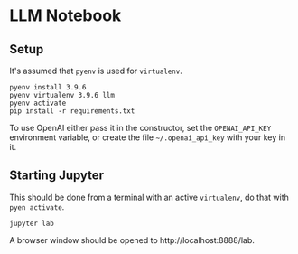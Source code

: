 # LLM Notebook

## Setup

It's assumed that `pyenv` is used for `virtualenv`.

```shell
pyenv install 3.9.6
pyenv virtualenv 3.9.6 llm
pyenv activate
pip install -r requirements.txt
```

To use OpenAI either pass it in the constructor, set the `OPENAI_API_KEY`
environment variable, or create the file `~/.openai_api_key` with your key in
it.

## Starting Jupyter

This should be done from a terminal with an active `virtualenv`, do that with
`pyen activate`.

```shell
jupyter lab
```

A browser window should be opened to http://localhost:8888/lab.
